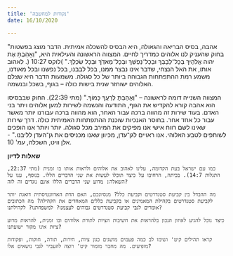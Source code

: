 ```yaml
---
title: 'נקודות למחשבה'
date: 16/10/2020

---
```


"אהבה, בסיס הבריאה והגאולה, היא הבסיס להשכלה אמיתית. הדבר מוצג בפשטות בחוק שהעניק לנו אלוהים כמדריך לחיים. המצווה הראשונה והעילאית היא, "וְאָהַבְתָּ אֶת יהוה אֱלֹהֶיךָ בְּכָל־לְבָבְךָ וּבְכָל־נַפְשְׁךָ וּבְכָל־מְאדְֹךָ וּבְכָל שִׂכְלְךָ." )לוקס 10:27 (. לאהוב אותו, את האל הנצחי, שדבר אינו נבצר ממנו, בכל לבבנו, בכל נפשנו ובכל מאודנו, משמע רמת ההתפתחות הגבוהה ביותר של כל סגולה. משמעות הדבר היא שצלם האלוהים ישוחזר שנית בישות כולה – בגוף, בשכל ובנשמה.

המצווה השנייה דומה לראשונה – "וְאָהַבְתָּ לְרֵעֲךָ כָּמוֹךָ." (מתי 22:39). החוק שבבסיסו הוא אהבה קורא להקדיש את הגוף, התודעה והנשמה לשירות למען אלוהים ויתר בני האדם. בעוד שירות זה מהווה ברכה עבור האחר, הוא מהווה ברכה עבורנו יותר מאשר עבור כל אחד אחר. בחוסר האנכיות שוכנת ההתפתחות האמיתית כולה. דרך שירות שאינו לשם רווח אישי אנו מפיקים את המירב מכל סגולה. יותר ויותר אנו הופכים לשותפים לטבע האלוהי. אנו ראויים לגן־עדן, מכיוון שאנו מכניסים את גן־העדן לליבנו." - אלן וויט, השכלה, עמ' 10.

**שאלות לדיון**

`כמו עם ישראל בעת הקדומה, עלינו לאהוב את אלוהים ולראות אותו בו זמנית (מתי 22:37, התגלות 14:7). בכיתה, הרחיבו על כיצד תוכלו לעשות את שני הדברים הללו. בנוסף, ענו על השאלה: מדוע שני הדברים הללו אינם נוגדים זה לזה?`

`מה ההבדל בין קביעת סטנדרטים וקביעת כלל? מנסיונכם, האם הדת האדוונטיסתית דואגת יותר לקביעת סטנדרטים בקהילת המאמינים או בקביעת כללים המאחדים את הקהילה? מה הכתובים אומרים לגבי קביעת סטנדרטים גבוהים לעצמנו? למשפחתנו? לקהילתנו?`

`כיצד נוכל להגיע לאיזון הנכון בלהראות את חשיבות הציות לתורת אלוהים ובו זמנית, להראות מדוע ציות אינו מקור ישועתנו?`

`קראו תהילים קיט' ושימו לב כמה פעמים מושגים כגון ציות, חירות, תורה, חוקות, ופקודות מופיעים. מה מחבר מזמור קיט' רוצה להעביר לגבי נושאים אלו?`